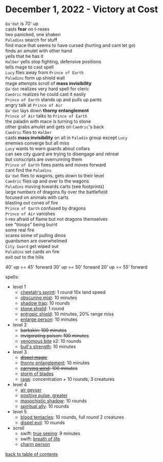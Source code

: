 # December 1, 2022 - Victory at Cost

`Qa'dat` is 70' up  
casts **fear** on t-rexes  
two panicked, one shaken  
`Paladins` search for stuff  
find mace that seems to have cursed (hurting and cant let go)  
finds an amulet with other hand  
yells that he has it  
`Halber` yells stop fighting, defensive positions  
tells mage to cast spell  
`Lucy` flies away from `Prince of Earth`  
`Paladins` form up shield wall  
mage attempts scroll of **mass invisibility**  
`Qa'dat` realizes very hard spell for cleric  
`Caedric` realizes he could cast it easily  
`Prince of Earth` stands up and pulls up pants  
angry talk at `Prince of Air`  
`Qa'dat` lays down **thorny entanglement**  
`Prince of Air` talks to `Prince of Earth`  
the paladin with mace is turning to stone  
other grabs amulet and gets on `Caedric`'s back  
`Caedric` flies to `Halber`  
casts **mass invisibility** on all in `Paladin` group except `Lucy`  
enemies converge but all miss  
`Lucy` wants to warn guards about collars  
can see city guard are trying to disengage and retreat  
but conscripts are overrunning them  
`Prince of Earth` fixes pants and moves forward  
cant find the `Paladins`  
`Qa'dat` flies to wagons, gets down to their level  
`Caedric` flies up and over to the wagons  
`Paladins` moving towards carts (see footprints)  
large numbers of dragons fly over the battlefield  
focused on animals with carts  
blasting out cones of fire  
`Prince of Earth` confused by dragons  
`Prince of Air` vanishes  
t-rex afraid of flame but not dragons themselves  
see "troops" being burnt  
some real fire  
scares some of pulling dinos  
guardsmen are overwhelmed  
`City Guard` get wiped out  
`Paladins` set cards on fire  
exit out to the hills  



40' up == 45' forward
30' up == 50' forward
20' up == 55' forward



spells:  
- level 1
    - [cheetah's sprint](https://aonprd.com/SpellDisplay.aspx?ItemName=Cheetah%27s%20Sprint): 1 round 10x land speed
    - [obscuring mist](https://aonprd.com/SpellDisplay.aspx?ItemName=Obscuring%20Mist): 10 minutes
    - [shadow trap](https://aonprd.com/SpellDisplay.aspx?ItemName=Shadow%20Trap): 10 rounds
    - [stone shield](https://www.aonprd.com/SpellDisplay.aspx?ItemName=Stone%20Shield): 1 round
    - [entropic shield](https://aonprd.com/SpellDisplay.aspx?ItemName=entropic%20shield): 10 minutes, 20% range miss
    - [enlarge person](https://aonprd.com/SpellDisplay.aspx?ItemName=Enlarge%20person): 10 minutes
- level 2
    - ~~barkskin: 100 minutes~~
    - ~~invigorating poison: 100 minutes~~
    - [venomous bite](https://aonprd.com/SpellDisplay.aspx?ItemName=Venomous%20Bite) x2: 10 rounds
    - [bull's strength](https://www.aonprd.com/SpellDisplay.aspx?ItemName=bull%27s%20strength): 10 minutes
- level 3
    - ~~[dispel magic](https://aonprd.com/SpellDisplay.aspx?ItemName=Dispel%20Magic)~~
    - [thorny entanglement](https://aonprd.com/SpellDisplay.aspx?ItemName=Thorny%20Entanglement): 10 minutes
    - ~~[carrying wind](https://aonprd.com/SpellDisplay.aspx?ItemName=Carrying%20Wind): 100 minutes~~
    - [storm of blades](https://aonprd.com/SpellDisplay.aspx?ItemName=Storm%20of%20Blades)
    - [rage](https://aonprd.com/SpellDisplay.aspx?ItemName=Rage): concentration + 10 rounds, 3 creatures
- level 4
    - [air geyser](https://aonprd.com/SpellDisplay.aspx?ItemName=Air%20Geyser)
    - [positive pulse, greater](https://aonprd.com/SpellDisplay.aspx?ItemName=Positive%20Pulse,%20Greater)
    - [masochistic shadow](https://aonprd.com/SpellDisplay.aspx?ItemName=Masochistic%20Shadow): 10 rounds
    - [spiritual ally](https://aonprd.com/SpellDisplay.aspx?ItemName=Spiritual%20Ally): 10 rounds
- level 5
    - [blood tentacles](https://aonprd.com/SpellDisplay.aspx?ItemName=Blood%20Tentacles): 10 rounds, full round 2 creatures
    - [dispel evil](https://aonprd.com/SpellDisplay.aspx?ItemName=Dispel%20Evil): 10 rounds
- scroll
    - swift: [true seeing](https://aonprd.com/SpellDisplay.aspx?ItemName=True%20Seeing): 9 minutes
    - swift: [breath of life](https://aonprd.com/SpellDisplay.aspx?ItemName=Breath%20of%20Life)
    - [charm person](https://aonprd.com/SpellDisplay.aspx?ItemName=Charm%20Person)


[back to table of contents](/sessions/README.md)
